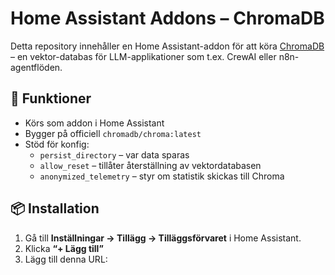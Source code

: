 # Home Assistant Addons – ChromaDB

Detta repository innehåller en Home Assistant-addon för att köra [ChromaDB](https://www.trychroma.com/) – en vektor-databas för LLM-applikationer som t.ex. CrewAI eller n8n-agentflöden.

## 🔧 Funktioner

- Körs som addon i Home Assistant
- Bygger på officiell `chromadb/chroma:latest`
- Stöd för konfig:
  - `persist_directory` – var data sparas
  - `allow_reset` – tillåter återställning av vektordatabasen
  - `anonymized_telemetry` – styr om statistik skickas till Chroma

## 📦 Installation

1. Gå till **Inställningar → Tillägg → Tilläggsförvaret** i Home Assistant.
2. Klicka **“+ Lägg till”**
3. Lägg till denna URL:

